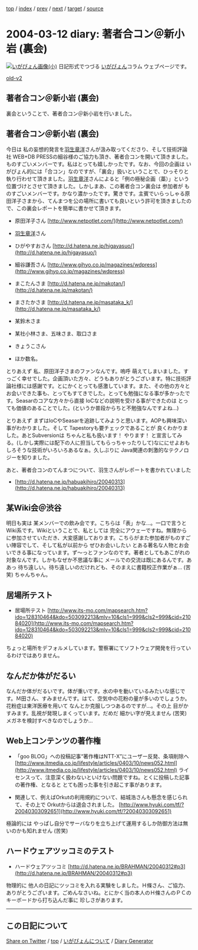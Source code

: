 [top](../index.html) 
 / [index](index.html) 
 / [prev](ig040311.html) 
 / [next](ig040313.html) 
 / [target](https://igapyon.github.io/diary/2004/ig040312.html) 
 / [source](https://github.com/igapyon/diary/blob/gh-pages/2004/ig040312.html.src.md) 

2004-03-12 diary: 著者合コン＠新小岩 (裏会)
=====================================================================================================
[![いがぴょん画像(小)](https://igapyon.github.io/diary/images/iga200306s.jpg "いがぴょん")](https://igapyon.github.io/diary/memo/memoigapyon.html) 日記形式でつづる [いがぴょん](https://igapyon.github.io/diary/memo/memoigapyon.html)コラム ウェブページです。

[old-v2](ig040312-orig.html)

## 著者合コン＠新小岩 (裏会)

裏会ということで、著者合コン＠新小岩を行いました。


## 著者合コン＠新小岩 (裏会)

今日は 私の妄想的発言を[羽生章洋](http://d.hatena.ne.jp/habuakihiro/)さんが汲み取ってくださり、そして技術評論社
WEB+DB PRESSの細谷様のご協力も頂き、著者合コンを開いて頂きました。ものすごいメンバーです。私はとっても嬉しかったです。なお、今回の企画は いがぴょん的には「合コン」なのですが、「裏会」扱いということで、ひっそりと執り行わせて頂きました。[羽生章洋](http://d.hatena.ne.jp/habuakihiro/)さんによると「例の極秘企画（藁）」という位置づけとさせて頂きました。しかしまあ、この著者合コン裏会は 参加者が ものすごいメンバーです。かなり濃かったです。驚きです。主賓でいらっしゃる原田洋子さまから、てんまつを公の場所に書いても良いという許可を頂きましたので、この裏会レポートを簡単に書かせて頂きます。

* 原田洋子さん
  [http://www.netpotlet.com/](http://www.netpotlet.com/)
  
* [羽生章洋](http://d.hatena.ne.jp/habuakihiro/)さん
  
* ひがやすおさん
  [http://d.hatena.ne.jp/higayasuo/](http://d.hatena.ne.jp/higayasuo/)
  
* 細谷謙吾さん
  [http://www.gihyo.co.jp/magazines/wdpress](http://www.gihyo.co.jp/magazines/wdpress)
  
* まこたんさま
  [http://d.hatena.ne.jp/makotan/](http://d.hatena.ne.jp/makotan/)
  
* まさたかさま
  [http://d.hatena.ne.jp/masataka_k/](http://d.hatena.ne.jp/masataka_k/)
  
* 某鈴木さま
  
* 某社小林さま、五味さま、取口さま
  
* きょうこさん
  
* ほか数名。

とりあえず 私、原田洋子さまのファンなんです。嗚呼 萌えてしまいました。すっごく幸せでした。企画頂いた方々、どうもありがとうございます。特に技術評論社様には感謝です。とにかくとっても感激しています。また、その他の方々とお会いできた事も、とってもすてきでした。とっても勉強になる事が多かったです。Seasarのコアな方々から直接 IoCなどの説明を受ける事ができたのは とっても価値のあることでした。(というか普段からちと不勉強なんですよね…)

とりあえず まずはIoCやSeasarを追跡してみようと思います。AOPも興味深い事がわかりました。そして
Tapestoryも要チェックであることが 良くわかりました。あとSubversionは ちゃんと私も扱います！ やります！ と宣言してみる。(しかし実際には配下の人に担当してもらっちゃったりして)なににせよおもしろそうな技術がいろいろあるなぁ。久しぶりに Java関連の刺激的なテクノロジーを知りました。

あと、著者合コンのてんまつについて、羽生さんがレポートを書かれていました

* [http://d.hatena.ne.jp/habuakihiro/20040313](http://d.hatena.ne.jp/habuakihiro/20040313)

## 某Wiki会＠渋谷

明日も実は 某メンバーでの飲み会です。こちらは「表」かな…。一口で言うと
Wiki系です。Wikiということで、私としては 完全にアウェーですね。無理からに参加させていただき、大変感謝しております。こちらがまた参加者がものすごい陣容でして、そして私が以前から ぜひお会いしたい とある著名な人物とお会いできる事になっています。ず～っとファンなのです。著者としてもあこがれの対象なんです。しかもなぜか不思議な事に メールでの交流は既にあるんです。ああっ 待ち遠しい。待ち遠しいのだけれども、そのまえに書籍校正作業がぁ…
(苦笑) ちゃんちゃん。

## 居場所テスト

* 居場所テスト
  [http://www.its-mo.com/mapsearch.htm?ido=128310464&kdo=503092213&mlv=10&cls1=999&cls2=999&cid=21084020](http://www.its-mo.com/mapsearch.htm?ido=128310464&kdo=503092213&mlv=10&cls1=999&cls2=999&cid=21084020)

ちょっと場所をデフォルメしています。警察署にてソフトウェア開発を行っているわけではありません。

## なんだか体がだるい

なんだか体がだるいです。体が重いです。水の中を動いているみたいな感じです。Ｍ田さん、すみませんです。はて、空気中の花粉の量が多いのでしょうか。花粉症は東洋医療を用いて なんとか克服しつつあるのですが…。その上 目がかすみます。乱視が発現しまくっています。だめだ 細かい字が見えません (苦笑) メガネを検討すべきなのでしょうか…

## Web上コンテンツの著作権

* 「goo BLOG」への投稿記事“著作権はNTT-X”にユーザー反発、条項削除へ
  [http://www.itmedia.co.jp/lifestyle/articles/0403/10/news052.html](http://www.itmedia.co.jp/lifestyle/articles/0403/10/news052.html)
  ライセンスって、注意深く扱わないといけない問題ですね。とくに投稿した記事の著作権、となると とても困った事を引き起こす事があります。
  
* 関連して、例えばOrkutの利用規約について、結城浩さんも懸念を感じられて、その上で Orkutからは退会されました。
  [http://www.hyuki.com/tf/?20040303092651](http://www.hyuki.com/tf/?20040303092651)

極論的には やっぱし自分でサーバなりを立ち上げて運用するしか防御方法は無いのかも知れません
(苦笑)

## ハードウェアツッコミのテスト

* ハードウェアツッコミ
  [http://d.hatena.ne.jp/BRAHMAN/20040312#p3](http://d.hatena.ne.jp/BRAHMAN/20040312#p3)

物理的に 他人の日記にツッコミを入れる実験をしました。Ｈ條さん、ご協力、ありがとうございます。ごめんなさいね。とにかく当の本人のＨ條さんのＰＣのキーボードから打ち込んだ事に 珍しさがあります。

----------------------------------------------------------------------------------------------------

## この日記について

[Share on Twitter](https://twitter.com/intent/tweet?hashtags=igapyon%2Cdiary%2C%E3%81%84%E3%81%8C%E3%81%B4%E3%82%87%E3%82%93&text=%E8%91%97%E8%80%85%E5%90%88%E3%82%B3%E3%83%B3%EF%BC%A0%E6%96%B0%E5%B0%8F%E5%B2%A9+%28%E8%A3%8F%E4%BC%9A%29&url=https%3A%2F%2Figapyon.github.io%2Fdiary%2F2004%2Fig040312.html) / [top](../index.html) / [いがぴょんについて](https://igapyon.github.io/diary/memo/memoigapyon.html) / [Diary Generator](https://github.com/igapyon/igapyonv3)
